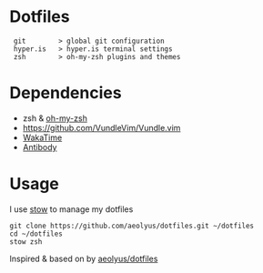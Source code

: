# Dotfiles
```
 git        > global git configuration
 hyper.is   > hyper.is terminal settings
 zsh        > oh-my-zsh plugins and themes
 ```

# Dependencies
* zsh & [oh-my-zsh](https://github.com/robbyrussell/oh-my-zsh)
* https://github.com/VundleVim/Vundle.vim
* [WakaTime](https://wakatime.com)
* [Antibody](https://getantibody.github.io/usage/)

# Usage
I use [stow](https://www.gnu.org/software/stow/) to manage my dotfiles
```
git clone https://github.com/aeolyus/dotfiles.git ~/dotfiles
cd ~/dotfiles
stow zsh
```


Inspired & based on by [aeolyus/dotfiles](https://github.com/aeolyus/dotfiles)
